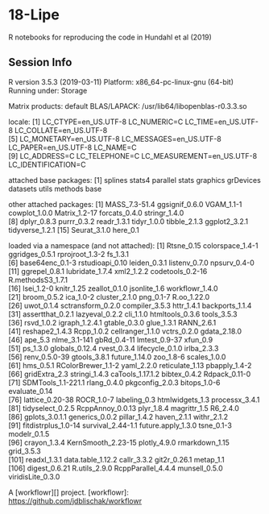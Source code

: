 # 18-Lipe

R notebooks for reproducing the code in Hundahl et al (2019) 

## Session Info

R version 3.5.3 (2019-03-11)
Platform: x86_64-pc-linux-gnu (64-bit)
Running under: Storage

Matrix products: default
BLAS/LAPACK: /usr/lib64/libopenblas-r0.3.3.so

locale:
 [1] LC_CTYPE=en_US.UTF-8       LC_NUMERIC=C               LC_TIME=en_US.UTF-8        LC_COLLATE=en_US.UTF-8    
 [5] LC_MONETARY=en_US.UTF-8    LC_MESSAGES=en_US.UTF-8    LC_PAPER=en_US.UTF-8       LC_NAME=C                 
 [9] LC_ADDRESS=C               LC_TELEPHONE=C             LC_MEASUREMENT=en_US.UTF-8 LC_IDENTIFICATION=C       

attached base packages:
 [1] splines   stats4    parallel  stats     graphics  grDevices datasets  utils     methods   base     

other attached packages:
 [1] MASS_7.3-51.4   ggsignif_0.6.0  VGAM_1.1-1      cowplot_1.0.0   Matrix_1.2-17   forcats_0.4.0   stringr_1.4.0  
 [8] dplyr_0.8.3     purrr_0.3.2     readr_1.3.1     tidyr_1.0.0     tibble_2.1.3    ggplot2_3.2.1   tidyverse_1.2.1
[15] Seurat_3.1.0    here_0.1       

loaded via a namespace (and not attached):
  [1] Rtsne_0.15          colorspace_1.4-1    ggridges_0.5.1      rprojroot_1.3-2     fs_1.3.1           
  [6] base64enc_0.1-3     rstudioapi_0.10     leiden_0.3.1        listenv_0.7.0       npsurv_0.4-0       
 [11] ggrepel_0.8.1       lubridate_1.7.4     xml2_1.2.2          codetools_0.2-16    R.methodsS3_1.7.1  
 [16] lsei_1.2-0          knitr_1.25          zeallot_0.1.0       jsonlite_1.6        workflowr_1.4.0    
 [21] broom_0.5.2         ica_1.0-2           cluster_2.1.0       png_0.1-7           R.oo_1.22.0        
 [26] uwot_0.1.4          sctransform_0.2.0   compiler_3.5.3      httr_1.4.1          backports_1.1.4    
 [31] assertthat_0.2.1    lazyeval_0.2.2      cli_1.1.0           htmltools_0.3.6     tools_3.5.3        
 [36] rsvd_1.0.2          igraph_1.2.4.1      gtable_0.3.0        glue_1.3.1          RANN_2.6.1         
 [41] reshape2_1.4.3      Rcpp_1.0.2          cellranger_1.1.0    vctrs_0.2.0         gdata_2.18.0       
 [46] ape_5.3             nlme_3.1-141        gbRd_0.4-11         lmtest_0.9-37       xfun_0.9           
 [51] ps_1.3.0            globals_0.12.4      rvest_0.3.4         lifecycle_0.1.0     irlba_2.3.3        
 [56] renv_0.5.0-39       gtools_3.8.1        future_1.14.0       zoo_1.8-6           scales_1.0.0       
 [61] hms_0.5.1           RColorBrewer_1.1-2  yaml_2.2.0          reticulate_1.13     pbapply_1.4-2      
 [66] gridExtra_2.3       stringi_1.4.3       caTools_1.17.1.2    bibtex_0.4.2        Rdpack_0.11-0      
 [71] SDMTools_1.1-221.1  rlang_0.4.0         pkgconfig_2.0.3     bitops_1.0-6        evaluate_0.14      
 [76] lattice_0.20-38     ROCR_1.0-7          labeling_0.3        htmlwidgets_1.3     processx_3.4.1     
 [81] tidyselect_0.2.5    RcppAnnoy_0.0.13    plyr_1.8.4          magrittr_1.5        R6_2.4.0           
 [86] gplots_3.0.1.1      generics_0.0.2      pillar_1.4.2        haven_2.1.1         withr_2.1.2        
 [91] fitdistrplus_1.0-14 survival_2.44-1.1   future.apply_1.3.0  tsne_0.1-3          modelr_0.1.5       
 [96] crayon_1.3.4        KernSmooth_2.23-15  plotly_4.9.0        rmarkdown_1.15      grid_3.5.3         
[101] readxl_1.3.1        data.table_1.12.2   callr_3.3.2         git2r_0.26.1        metap_1.1          
[106] digest_0.6.21       R.utils_2.9.0       RcppParallel_4.4.4  munsell_0.5.0       viridisLite_0.3.0  

A [workflowr][] project.
[workflowr]: https://github.com/jdblischak/workflowr
